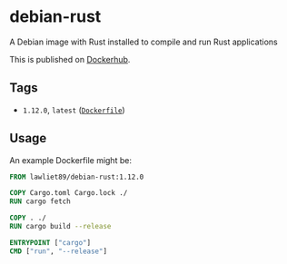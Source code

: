 # debian-rust
A Debian image with Rust installed to compile and run Rust applications

This is published on [Dockerhub](https://hub.docker.com/r/lawliet89/debian-rust/).

## Tags
 - `1.12.0`, `latest` ([`Dockerfile`](https://github.com/lawliet89/debian-rust/blob/master/Dockerfile))

## Usage
An example Dockerfile might be:

```Dockerfile
FROM lawliet89/debian-rust:1.12.0

COPY Cargo.toml Cargo.lock ./
RUN cargo fetch

COPY . ./
RUN cargo build --release

ENTRYPOINT ["cargo"]
CMD ["run", "--release"]
```
